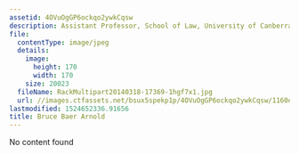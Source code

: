 ```yaml
---
assetid: 4OVuOgGP6ockqo2ywkCqsw
description: Assistant Professor, School of Law, University of Canberra
file:
  contentType: image/jpeg
  details:
    image:
      height: 170
      width: 170
    size: 20023
  fileName: RackMultipart20140318-17369-1hgf7x1.jpg
  url: //images.ctfassets.net/bsux5spekp1p/4OVuOgGP6ockqo2ywkCqsw/1160e1dd0f4a7cb637d4d1f4be21f312/RackMultipart20140318-17369-1hgf7x1.jpg
lastmodified: 1524652336.91656
title: Bruce Baer Arnold
---
```

No content found